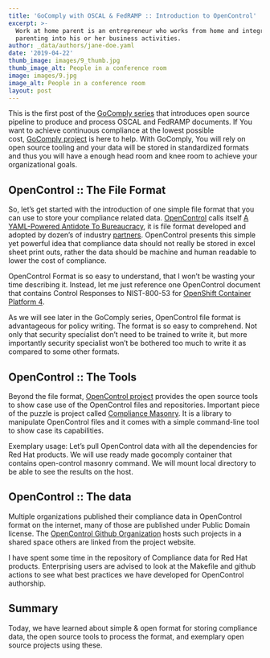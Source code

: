 ```yaml
---
title: 'GoComply with OSCAL & FedRAMP :: Introduction to OpenControl'
excerpt: >-
  Work at home parent is an entrepreneur who works from home and integrates
  parenting into his or her business activities.
author: _data/authors/jane-doe.yaml
date: '2019-04-22'
thumb_image: images/9_thumb.jpg
thumb_image_alt: People in a conference room
image: images/9.jpg
image_alt: People in a conference room
layout: post
---
```

This is the first post of the [GoComply series](http://isimluk.com/tags/gocomply/) that introduces open source pipeline to produce and process OSCAL and FedRAMP documents. If You want to achieve continuous compliance at the lowest possible cost, [GoComply project](https://github.com/gocomply) is here to help. With GoComply, You will rely on open source tooling and your data will be stored in standardized formats and thus you will have a enough head room and knee room to achieve your organizational goals.

## OpenControl :: The File Format

So, let’s get started with the introduction of one simple file format that you can use to store your compliance related data. [OpenControl](https://open-control.org/) calls itself [A YAML-Powered Antidote To Bureaucracy](https://open-control.org/philosophy/), it is file format developed and adopted by dozen’s of industry [partners](https://open-control.org/members/). OpenControl presents this simple yet powerful idea that compliance data should not really be stored in excel sheet print outs, rather the data should be machine and human readable to lower the cost of compliance.

OpenControl Format is so easy to understand, that I won’t be wasting your time describing it. Instead, let me just reference one OpenControl document that contains Control Responses to NIST-800-53 for [OpenShift Container Platform 4](https://github.com/ComplianceAsCode/redhat/blob/7532d895f08c63f8ca592ebde5caff4452863f90/build/openshift-container-platform-4/component.yaml).

As we will see later in the GoComply series, OpenControl file format is advantageous for policy writing. The format is so easy to comprehend. Not only that security specialist don’t need to be trained to write it, but more importantly security specialist won’t be bothered too much to write it as compared to some other formats.

## OpenControl :: The Tools

Beyond the file format, [OpenControl project](https://github.com/opencontrol/) provides the open source tools to show case use of the OpenControl files and repositories. Important piece of the puzzle is project called [Compliance Masonry](https://github.com/opencontrol/compliance-masonry). It is a library to manipulate OpenControl files and it comes with a simple command-line tool to show case its capabilities.

Exemplary usage: Let’s pull OpenControl data with all the dependencies for Red Hat products. We will use ready made gocomply container that contains open-control masonry command. We will mount local directory to be able to see the results on the host.

## OpenControl :: The data

Multiple organizations published their compliance data in OpenControl format on the internet, many of those are published under Public Domain license. The [OpenControl Github Organization](https://github.com/opencontrol/) hosts such projects in a shared space others are linked from the project website.

I have spent some time in the repository of Compliance data for Red Hat products. Enterprising users are advised to look at the Makefile and github actions to see what best practices we have developed for OpenControl authorship.

## Summary

Today, we have learned about simple & open format for storing compliance data, the open source tools to process the format, and exemplary open source projects using these.

